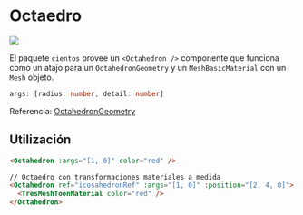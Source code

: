 # Octaedro <Badge type="warning" text="^1.6.0" />

![](/cientos/octahedron.png)

El paquete `cientos` provee un `<Octahedron />` componente que funciona como un atajo para un `OctahedronGeometry` y un `MeshBasicMaterial` con un `Mesh` objeto.

```typescript
args: [radius: number, detail: number]
```

Referencia: [OctahedronGeometry](https://threejs.org/docs/?q=octa#api/en/geometries/OctahedronGeometry)

## Utilización

```html
<Octahedron :args="[1, 0]" color="red" />

// Octaedro con transformaciones materiales a medida
<Octahedron ref="icosahedronRef" :args="[1, 0]" :position="[2, 4, 0]">
  <TresMeshToonMaterial color="red" />
</Octahedron>
```

